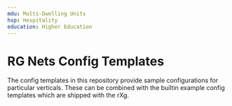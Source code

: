 ```yaml
---
mdu: Multi-Dwelling Units
hsp: Hospitality
education: Higher Education
---
```


# RG Nets Config Templates

The config templates in this repository provide sample configurations for particular verticals. These can be combined with the builtin example config templates which are shipped with the rXg.

